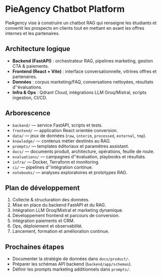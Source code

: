 # PieAgency Chatbot Platform

PieAgency vise à construire un chatbot RAG qui renseigne les étudiants et convertit les prospects en clients tout en mettant en avant les offres internes et les partenaires.

## Architecture logique

- **Backend (FastAPI)** : orchestrateur RAG, pipelines marketing, gestion CTA & paiements.
- **Frontend (React + Vite)** : interface conversationnelle, vitrines offres et partenaires.
- **Données** : corpus marketing/FAQ, conversations nettoyées, résultats d''évaluations.
- **Infra & Ops** : Qdrant Cloud, intégrations LLM Groq/Mistral, scripts ingestion, CI/CD.

## Arborescence

- `backend/` — service FastAPI, scripts et tests.
- `frontend/` — application React orientée conversion.
- `data/` — jeux de données (`raw`, `interim`, `processed`, `external`, `tmp`).
- `knowledge/` — contenus métier destinés au RAG.
- `prompts/` — templates éditoriaux et paramètres assistant.
- `docs/` — documents produit, architecture, opérations, feuille de route.
- `evaluations/` — campagnes d''évaluation, playbooks et résultats.
- `infra/` — Docker, Terraform et monitoring.
- `ci/` — pipelines d''intégration continue.
- `notebooks/` — analyses exploratoires et prototypes RAG.

## Plan de développement

1. Collecte & structuration des données.
2. Mise en place du backend FastAPI et du RAG.
3. Intégration LLM Groq/Mistral et marketing dynamique.
4. Développement frontend et parcours de conversion.
5. Intégration paiements et CRM.
6. Ops, déploiement et observabilité.
7. Lancement, formation et amélioration continue.

## Prochaines étapes

- Documenter la stratégie de données dans `docs/product/`.
- Préparer les schémas API backend (`backend/app/schemas`).
- Définir les prompts marketing additionnels dans `prompts/`.

